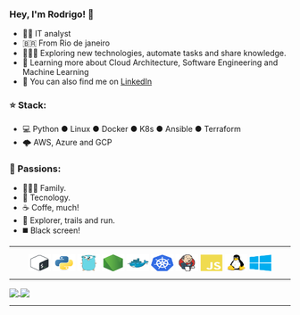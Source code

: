 ### Hey, I'm Rodrigo! 👋

- :technologist: IT analyst
- :brazil: From Rio de janeiro
- 🙋🏻‍♂️  Exploring new technologies, automate tasks and share knowledge. 
- :seedling: Learning more about Cloud Architecture, Software Engineering and Machine Learning
- :handshake: You can also find me on [LinkedIn](https://www.linkedin.com/in/rocoxta/)
### ⭐ Stack:
- 💻 Python ● Linux ● Docker ● K8s ● Ansible ● Terraform
- 🌩️	AWS, Azure and GCP
 
### 🤩 Passions:

 - 👨‍👩‍👧  Family.  
 - 🤖 Tecnology.  
 - ☕ Coffe, much!    
 - 🧭 Explorer, trails and run.
 - ◼️ Black screen!
---
<div style="display: inline_block" align="center">
  <img align="center" height="30" width="40" src="https://raw.githubusercontent.com/devicons/devicon/master/icons/bash/bash-original.svg">
  <img align="center" height="30" width="40" src="https://raw.githubusercontent.com/devicons/devicon/master/icons/python/python-original.svg">
  <img align="center" height="30" width="40" src="https://raw.githubusercontent.com/devicons/devicon/master/icons/go/go-original.svg">
  <img align="center" height="30" width="40" src="https://raw.githubusercontent.com/devicons/devicon/master/icons/nodejs/nodejs-original.svg">
  <img align="center" height="30" width="40" src="https://raw.githubusercontent.com/devicons/devicon/master/icons/docker/docker-original.svg">
  <img align="center" height="30" width="40" src="https://raw.githubusercontent.com/devicons/devicon/master/icons/kubernetes/kubernetes-plain.svg">
  <img align="center" height="30" width="40" src="https://raw.githubusercontent.com/devicons/devicon/master/icons/jenkins/jenkins-original.svg">
  <img align="center" height="30" width="40" src="https://raw.githubusercontent.com/devicons/devicon/master/icons/javascript/javascript-plain.svg">
  <img align="center" height="30" width="40" src="https://raw.githubusercontent.com/devicons/devicon/master/icons/linux/linux-original.svg">
  <img align="center" height="30" width="40" src="https://raw.githubusercontent.com/devicons/devicon/master/icons/windows8/windows8-original.svg">
 
</div>

* * *

<div>
  <a href="https://github.com/rocoxta/">
    <img align="center" src="https://github-readme-stats.vercel.app/api?username=rocoxta&show_icons=true&theme=merko&line_height=20" />
  </a>
  <a href="https://github.com/rocoxta/">
    <img align="center" src="https://github-readme-stats.vercel.app/api/top-langs/?username=rocoxta&layout=compact&theme=merko" />
  </a>
</div>

* * *
#
